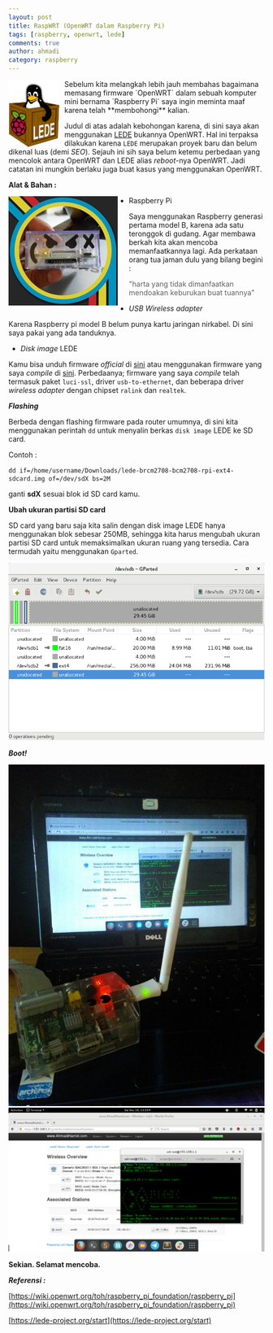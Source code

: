 ```yaml
---
layout: post
title: RaspWRT (OpenWRT dalam Raspberry Pi) 
tags: [raspberry, openwrt, lede]
comments: true
author: ahmadi
category: raspberry
---
```


<img border="0" src="/img/raspwrt-lede.png" style="float:left; margin-right:10px"/>  
Sebelum kita melangkah lebih jauh membahas bagaimana memasang firmware `OpenWRT` dalam sebuah komputer mini bernama `Raspberry Pi` saya ingin meminta maaf karena telah **membohongi** kalian. 

Judul di atas adalah kebohongan karena, di sini saya akan menggunakan [LEDE](https://lede-project.org/start) bukannya OpenWRT. Hal ini terpaksa dilakukan karena `LEDE` merupakan proyek baru dan belum dikenal luas (demi *SEO*). Sejauh ini sih saya belum ketemu perbedaan yang mencolok antara OpenWRT dan LEDE alias *reboot*-nya OpenWRT. Jadi catatan ini mungkin berlaku juga buat kasus yang menggunakan OpenWRT.

**Alat & Bahan :**

<img border="0" src="/img/raspwrt-raspingamuk.jpg" style="float:left; margin-right:22px"/> 

- Raspberry Pi

Saya menggunakan Raspberry generasi pertama model B, karena ada satu teronggok di gudang. Agar membawa berkah kita akan mencoba memanfaatkannya lagi. Ada perkataan orang tua jaman dulu yang bilang begini : 

> "harta yang tidak dimanfaatkan mendoakan keburukan buat tuannya"

- *USB Wireless adapter*

Karena Raspberry pi model B belum punya kartu jaringan nirkabel. Di sini saya pakai yang ada tanduknya.

- *Disk image* LEDE

Kamu bisa unduh firmware *official* di [sini](https://downloads.lede-project.org/snapshots/targets/brcm2708/bcm2708/) atau menggunakan firmware yang saya *compile* di [sini](https://github.com/ahmadihamid/RaspLEDE/releases/latest). Perbedaanya; firmware yang saya *compile* telah termasuk paket `luci-ssl`, driver `usb-to-ethernet`, dan beberapa driver *wireless adapter* dengan chipset `ralink` dan `realtek`.

***Flashing***

Berbeda dengan flashing firmware pada router umumnya, di sini kita menggunakan perintah `dd` untuk menyalin berkas `disk image` LEDE ke SD card.

Contoh : 

```shell
dd if=/home/username/Downloads/lede-brcm2708-bcm2708-rpi-ext4-sdcard.img of=/dev/sdX bs=2M
```

ganti **sdX** sesuai blok id SD card kamu.

**Ubah ukuran partisi SD card**

SD card yang baru saja kita salin dengan disk image LEDE hanya menggunakan blok sebesar 250MB, sehingga kita harus mengubah ukuran partisi SD card untuk memaksimalkan ukuran ruang yang tersedia. Cara termudah yaitu menggunakan `Gparted`.

<img border="0" src="/img/raspwrt-gparted.png" />

***Boot!***

<img border="0" src="/img/raspwrt-router.jpg"  />
<img border="0" src="/img/raspwrt-screenshot.png"  />

**Sekian. Selamat mencoba.**

***Referensi :***

[https://wiki.openwrt.org/toh/raspberry_pi_foundation/raspberry_pi](https://wiki.openwrt.org/toh/raspberry_pi_foundation/raspberry_pi) 

[https://lede-project.org/start](https://lede-project.org/start) 

